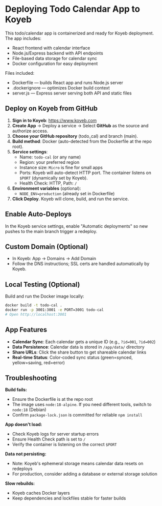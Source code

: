 # Deploying Todo Calendar App to Koyeb

This todo/calendar app is containerized and ready for Koyeb deployment. The app includes:
- React frontend with calendar interface
- Node.js/Express backend with API endpoints
- File-based data storage for calendar sync
- Docker configuration for easy deployment

Files included:
- Dockerfile — builds React app and runs Node.js server
- .dockerignore — optimizes Docker build context
- server.js — Express server serving both API and static files

## Deploy on Koyeb from GitHub

1. **Sign in to Koyeb**: https://www.koyeb.com
2. **Create App** → Deploy a service → Select **GitHub** as the source and authorize access.
3. **Choose your GitHub repository** (todo_cal) and branch (main).
4. **Build method**: Docker (auto-detected from the Dockerfile at the repo root).
5. **Service settings**:
   - Name: `todo-cal` (or any name)
   - Region: your preferred region
   - Instance size: `Micro` is fine for small apps
   - Ports: Koyeb will auto-detect HTTP port. The container listens on `$PORT` (dynamically set by Koyeb).
   - Health Check: HTTP, Path: `/`
6. **Environment variables** (optional): 
   - `NODE_ENV=production` (already set in Dockerfile)
7. **Click Deploy**. Koyeb will clone, build, and run the service.

## Enable Auto-Deploys

In the Koyeb service settings, enable "Automatic deployments" so new pushes to the main branch trigger a redeploy.

## Custom Domain (Optional)

- In Koyeb: App → Domains → Add Domain
- Follow the DNS instructions; SSL certs are handled automatically by Koyeb.

## Local Testing (Optional)

Build and run the Docker image locally:
```bash
docker build -t todo-cal .
docker run -p 3001:3001 -e PORT=3001 todo-cal
# Open http://localhost:3001
```

## App Features

- **Calendar Sync**: Each calendar gets a unique ID (e.g., `?id=001`, `?id=002`)
- **Data Persistence**: Calendar data is stored in `/app/data/` directory
- **Share URLs**: Click the share button to get shareable calendar links
- **Real-time Status**: Color-coded sync status (green=synced, yellow=saving, red=error)

## Troubleshooting

**Build fails:**
- Ensure the Dockerfile is at the repo root
- The image uses `node:18-alpine`. If you need different tools, switch to `node:18` (Debian)
- Confirm `package-lock.json` is committed for reliable `npm install`

**App doesn't load:**
- Check Koyeb logs for server startup errors
- Ensure Health Check path is set to `/`
- Verify the container is listening on the correct `$PORT`

**Data not persisting:**
- Note: Koyeb's ephemeral storage means calendar data resets on redeploys
- For production, consider adding a database or external storage solution

**Slow rebuilds:**
- Koyeb caches Docker layers
- Keep dependencies and lockfiles stable for faster builds
